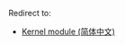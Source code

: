 Redirect to:

*   [Kernel module (简体中文)](/index.php/Kernel_module_(%E7%AE%80%E4%BD%93%E4%B8%AD%E6%96%87) "Kernel module (简体中文)")
